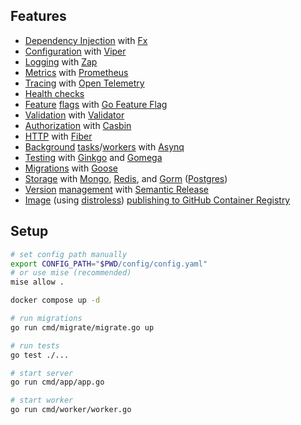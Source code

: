 ## Features

- [Dependency Injection](cmd/app/app.go#L27) with [Fx](https://github.com/uber-go/fx)
- [Configuration](config/config.go#L48) with [Viper](https://github.com/spf13/viper)
- [Logging](adapter/logger/logger.go#L11) with [Zap](https://github.com/uber-go/zap)
- [Metrics](adapter/metrics/metrics.go#L20) with [Prometheus](https://github.com/prometheus/client_golang)
- [Tracing](adapter/tracing/tracing.go#L21) with [Open Telemetry](https://opentelemetry.io/)
- [Health checks](adapter/health/controller.go#L18)
- [Feature](adapter/featureflags/featureflags.go#L20) [flags](user/user_http/controller.go#L70) with [Go Feature Flag](https://github.com/thomaspoignant/go-feature-flag)
- [Validation](user/user_http/dto.go#L4) with [Validator](https://github.com/go-playground/validator)
- [Authorization](adapter/authz_casbin/enforcer.go#L20) with [Casbin](https://github.com/casbin/casbin)
- [HTTP](adapter/http/fiber.go#L35) with [Fiber](https://github.com/gofiber/fiber)
- [Background](adapter/queue/client.go#L12) [tasks](user/user_queue/greeter.go#L33)/[workers](cmd/worker/worker.go#L14) with [Asynq](https://github.com/hibiken/asynq)
- [Testing](user/service_test.go#L78) with [Ginkgo](https://github.com/onsi/ginkgo) and [Gomega](https://github.com/onsi/gomega)
- [Migrations](cmd/migrate/migrate.go#L23) with [Goose](https://github.com/pressly/goose)
- [Sto](user/user_adapter/mongo_repository.go)[ra](kv/redis_store.go)[ge](user/user_adapter/postgres_repository.go) with [Mongo](https://github.com/mongodb/mongo-go-driver), [Redis](https://github.com/redis/go-redis), and [Gorm](https://github.com/go-gorm/gorm) ([Postgres](https://github.com/go-gorm/postgres))
- [Version](.github/workflows/commit.yaml#L66) [management](.releaserc.yaml) with [Semantic Release](https://github.com/semantic-release/semantic-release)
- [Image](Dockerfile) (using [distroless](https://github.com/GoogleContainerTools/distroless)) [publishing to GitHub Container Registry](.github/workflows/build.yaml)

## Setup

```sh
# set config path manually
export CONFIG_PATH="$PWD/config/config.yaml"
# or use mise (recommended)
mise allow .

docker compose up -d

# run migrations
go run cmd/migrate/migrate.go up

# run tests
go test ./...

# start server
go run cmd/app/app.go

# start worker
go run cmd/worker/worker.go
```
